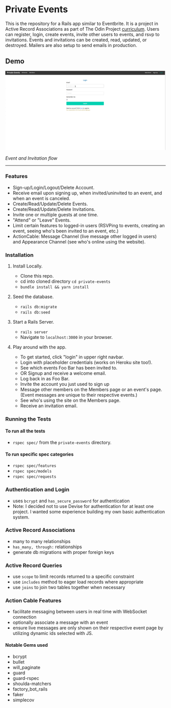 # Private Events 

This is the repository for a Rails app similar to Eventbrite. It is a project in Active Record Associations as part of The Odin Project [curriculum](https://www.theodinproject.com/paths/full-stack-ruby-on-rails/courses/ruby-on-rails/lessons/associations). Users can register, login, create events, invite other users to events, and rsvp to invitations. Events and invitations can be created, read, updated, or destroyed. Mailers are also setup to send emails in production.


## Demo

![event and creation and invitation flow](demo/privateevents.gif)


*Event and Invitation flow*

***

### Features

  - Sign-up/Login/Logout/Delete Account.
  - Receive email upon signing up, when invited/uninvited to an event, and when an event is canceled.
  - Create/Read/Update/Delete Events.
  - Create/Read/Update/Delete Invitations.
  - Invite one or multiple guests at one time.
  - "Attend" or "Leave" Events.
  - Limit certain features to logged-in users (RSVPing to events, creating an event, seeing who's been invited to an event, etc.)
  - ActionCable: Message Channel (live message other logged in users) and Appearance Channel (see who's online using the website).

### Installation

1. Install Locally.
    - Clone this repo.
    - cd into cloned directory `cd private-events`
    - `bundle install && yarn install`

2. Seed the database.
    - `rails db:migrate`
    - `rails db:seed`

3. Start a Rails Server.
    - `rails server`
    - Navigate to `localhost:3000` in your browser.
    
4. Play around with the app.
    - To get started, click "login" in upper right navbar.
    - Login with placeholder credentials (works on Heroku site too!).
    - See which events Foo Bar has been invited to.
    - OR Signup and receive a welcome email.
    - Log back in as Foo Bar.
    - Invite the account you just used to sign up
    - Message other members on the Members page or an event's page. (Event messages are unique to their respective events.)
    - See who's using the site on the Members page.
    - Receive an invitation email.


### Running the Tests

#### To run all the tests

- `rspec spec/` from the `private-events` directory.

#### To run specific spec categories

- `rspec spec/features`
- `rspec spec/models`
- `rspec spec/requests`

### Authentication and Login

- uses `bcrypt` and `has_secure_password` for authentication
- Note: I decided not to use Devise for authentication for at least one project. I wanted some experience building my own basic authentication system.

### Active Record Associations

- many to many relationships
- `has_many, through:` relationships
- generate db migrations with proper foreign keys

### Active Record Queries

- use `scope` to limit records returned to a specific constraint
- use `includes` method to eager load records where appropriate
- use `joins` to join two tables together when necessary

### Action Cable Features

- facilitate messaging between users in real time with WebSocket connection
- optionally associate a message with an event
- ensure live messages are only shown on their respective event page by utilizing dynamic ids selected with JS.

#### Notable Gems used

- bcrypt
- bullet
- will_paginate
- guard
- guard-rspec
- shoulda-matchers
- factory_bot_rails
- faker
- simplecov
